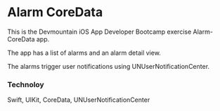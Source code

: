# Alarm CoreData

This is the Devmountain iOS App Developer Bootcamp exercise Alarm-CoreData app.

The app has a list of alarms and an alarm detail view.

The alarms trigger user notifications using UNUserNotificationCenter.

### Technoloy

Swift, UIKit, CoreData, UNUserNotificationCenter
